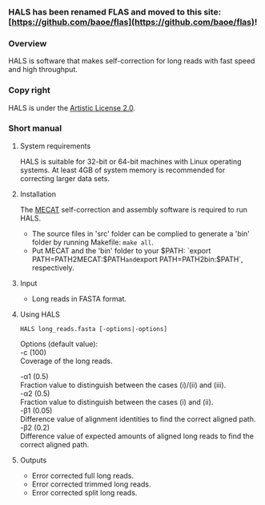 ### HALS has been renamed FLAS and moved to this site: [https://github.com/baoe/flas](https://github.com/baoe/flas)!

### Overview
HALS is software that makes self-correction for long reads with fast speed and high  throughput.

### Copy right
HALS is under the [Artistic License 2.0](http://opensource.org/licenses/Artistic-2.0).

### Short manual
1. System requirements

   HALS is suitable for 32-bit or 64-bit machines with Linux operating systems. At least 4GB of system memory is recommended for correcting larger data sets.

2. Installation

   The [MECAT](https://github.com/xiaochuanle/MECAT) self-correction and assembly software is required to run HALS.
   * The source files in 'src' folder can be complied to generate a 'bin' folder by running Makefile: `make all`.
   * Put MECAT and the 'bin' folder to your $PATH: `export PATH=PATH2MECAT:$PATH` and `export PATH=PATH2bin:$PATH`, respectively.

3. Input
   * Long reads in FASTA format.
   
4. Using HALS

   ```
   HALS long_reads.fasta [-options|-options]
   ```

   <p>Options (default value):<br>
   -c (100)<br>
   Coverage of the long reads.<br>

   -α1 (0.5)<br>
   Fraction value to distinguish between the cases (i)/(ii) and (iii).<br>
   -α2 (0.5)<br>
   Fraction value to distinguish between the cases (i) and (ii).<br>
   -β1 (0.05)<br>
   Difference value of alignment identities to find the correct aligned path.<br>
   -β2 (0.2)<br>
   Difference value of expected amounts of aligned long reads to find the correct aligned path.<br>

      
5. Outputs
   * Error corrected full long reads.
   * Error corrected trimmed long reads.
   * Error corrected split long reads.


